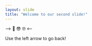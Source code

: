 ```yaml
---
layout: slide
title: "Welcome to our second slide!"
---
```


--> :smiling_face_with_three_hearts: :sunglasses: :nerd_face: <--

Use the left arrow to go back!
